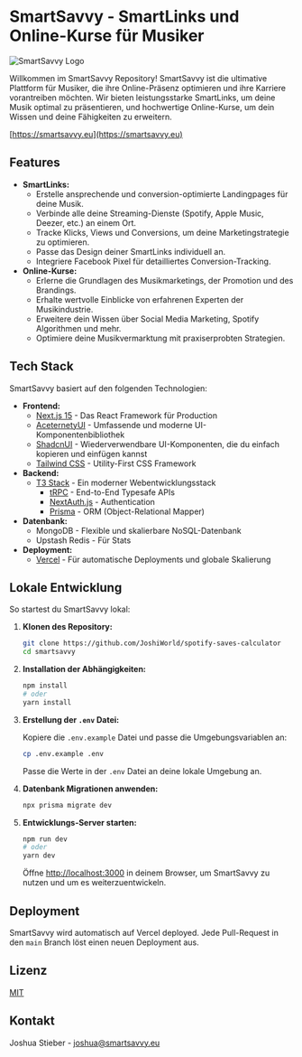 # SmartSavvy - SmartLinks und Online-Kurse für Musiker

[//]: # (Logo hier einfügen)
![SmartSavvy Logo](https://smartsavvy.eu/images/logo.png)

Willkommen im SmartSavvy Repository! SmartSavvy ist die ultimative Plattform für Musiker, die ihre Online-Präsenz optimieren und ihre Karriere vorantreiben möchten. Wir bieten leistungsstarke SmartLinks, um deine Musik optimal zu präsentieren, und hochwertige Online-Kurse, um dein Wissen und deine Fähigkeiten zu erweitern.

[https://smartsavvy.eu](https://smartsavvy.eu)

## Features

*   **SmartLinks:**
    *   Erstelle ansprechende und conversion-optimierte Landingpages für deine Musik.
    *   Verbinde alle deine Streaming-Dienste (Spotify, Apple Music, Deezer, etc.) an einem Ort.
    *   Tracke Klicks, Views und Conversions, um deine Marketingstrategie zu optimieren.
    *   Passe das Design deiner SmartLinks individuell an.
    *   Integriere Facebook Pixel für detailliertes Conversion-Tracking.
*   **Online-Kurse:**
    *   Erlerne die Grundlagen des Musikmarketings, der Promotion und des Brandings.
    *   Erhalte wertvolle Einblicke von erfahrenen Experten der Musikindustrie.
    *   Erweitere dein Wissen über Social Media Marketing, Spotify Algorithmen und mehr.
    *   Optimiere deine Musikvermarktung mit praxiserprobten Strategien.

## Tech Stack

SmartSavvy basiert auf den folgenden Technologien:

*   **Frontend:**
    *   [Next.js 15](https://nextjs.org/) - Das React Framework für Production
    *   [AceternetyUI](https://www.aceternety.com/) - Umfassende und moderne UI-Komponentenbibliothek
    *   [ShadcnUI](https://ui.shadcn.com/) - Wiederverwendbare UI-Komponenten, die du einfach kopieren und einfügen kannst
    *   [Tailwind CSS](https://tailwindcss.com/) - Utility-First CSS Framework
*   **Backend:**
    *   [T3 Stack](https://create.t3.gg/) - Ein moderner Webentwicklungsstack
        *   [tRPC](https://trpc.io/) - End-to-End Typesafe APIs
        *   [NextAuth.js](https://next-auth.js.org/) - Authentication
        *   [Prisma](https://www.prisma.io/) - ORM (Object-Relational Mapper)
*   **Datenbank:**
    *   MongoDB - Flexible und skalierbare NoSQL-Datenbank
    *   Upstash Redis - Für Stats
*   **Deployment:**
    *   [Vercel](https://vercel.com/) - Für automatische Deployments und globale Skalierung

## Lokale Entwicklung

So startest du SmartSavvy lokal:

1.  **Klonen des Repository:**

    ```bash
    git clone https://github.com/JoshiWorld/spotify-saves-calculator
    cd smartsavvy
    ```

2.  **Installation der Abhängigkeiten:**

    ```bash
    npm install
    # oder
    yarn install
    ```

3.  **Erstellung der `.env` Datei:**

    Kopiere die `.env.example` Datei und passe die Umgebungsvariablen an:

    ```bash
    cp .env.example .env
    ```

    Passe die Werte in der `.env` Datei an deine lokale Umgebung an.

4.  **Datenbank Migrationen anwenden:**

    ```bash
    npx prisma migrate dev
    ```

5.  **Entwicklungs-Server starten:**

    ```bash
    npm run dev
    # oder
    yarn dev
    ```

    Öffne [http://localhost:3000](http://localhost:3000) in deinem Browser, um SmartSavvy zu nutzen und um es weiterzuentwickeln.

## Deployment

SmartSavvy wird automatisch auf Vercel deployed. Jede Pull-Request in den `main` Branch löst einen neuen Deployment aus.

## Lizenz

[MIT](https://choosealicense.com/licenses/mit/)

## Kontakt

Joshua Stieber - joshua@smartsavvy.eu
